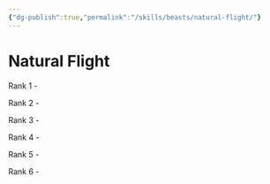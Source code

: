 ```yaml
---
{"dg-publish":true,"permalink":"/skills/beasts/natural-flight/"}
---
```


# Natural Flight
Rank 1
	- 

Rank 2
	- 

Rank 3
	- 

Rank 4
	- 

Rank 5
	-

Rank 6
	-
